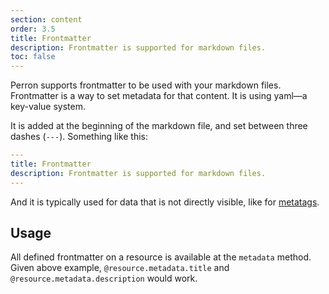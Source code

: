 ```yaml
---
section: content
order: 3.5
title: Frontmatter
description: Frontmatter is supported for markdown files.
toc: false
---
```


Perron supports frontmatter to be used with your markdown files. Frontmatter is a way to set metadata for that content. It is using yaml—a key-value system.

It is added at the beginning of the markdown file, and set between three dashes (`---`). Something like this:
```yaml
---
title: Frontmatter
description: Frontmatter is supported for markdown files.
---
```

And it is typically used for data that is not directly visible, like for [metatags](/docs/metatags/).


## Usage

All defined frontmatter on a resource is available at the `metadata` method. Given above example, `@resource.metadata.title` and `@resource.metadata.description` would work.
